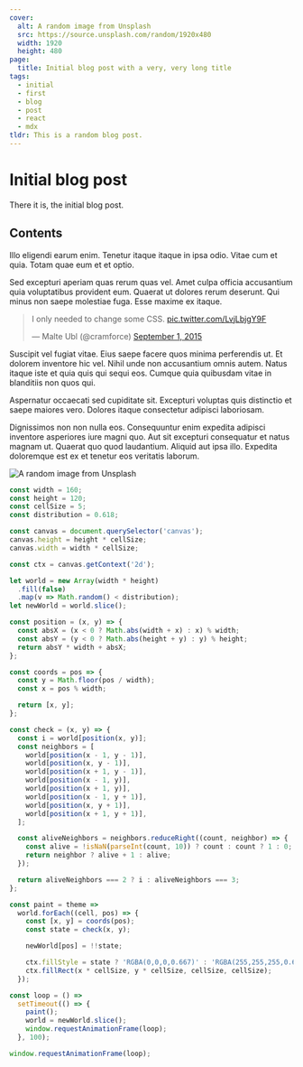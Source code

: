 ```yaml
---
cover:
  alt: A random image from Unsplash
  src: https://source.unsplash.com/random/1920x480
  width: 1920
  height: 480
page:
  title: Initial blog post with a very, very long title
tags:
  - initial
  - first
  - blog
  - post
  - react
  - mdx
tldr: This is a random blog post.
---
```


# Initial blog post

There it is, the initial blog post.

## Contents

Illo eligendi earum enim. Tenetur itaque itaque in ipsa odio. Vitae cum et quia. Totam quae eum et et optio.

Sed excepturi aperiam quas rerum quas vel. Amet culpa officia accusantium quia voluptatibus provident eum. Quaerat ut dolores rerum deserunt. Qui minus non saepe molestiae fuga. Esse maxime ex itaque.

<amp-twitter width="640" height="270" layout="responsive" data-tweetid="638793490521001985">
  <blockquote placeholder>
    <p>
      I only needed to change some CSS.
      <a href="http://t.co/LvjLbjgY9F">pic.twitter.com/LvjLbjgY9F</a>
    </p>
    &mdash; Malte Ubl (@cramforce)
    <a href="https://twitter.com/cramforce/status/638793490521001985"
      >September 1, 2015</a
    >
  </blockquote>
</amp-twitter>

<section class="full-bleed">
<amp-img alt="A random image from unsplash" src="https://source.unsplash.com/random/1920x600" height="600" width="1920" layout="responsive" />
</section>

Suscipit vel fugiat vitae. Eius saepe facere quos minima perferendis ut. Et dolorem inventore hic vel. Nihil unde non accusantium omnis autem. Natus itaque iste et quia quis qui sequi eos. Cumque quia quibusdam vitae in blanditiis non quos qui.

Aspernatur occaecati sed cupiditate sit. Excepturi voluptas quis distinctio et saepe maiores vero. Dolores itaque consectetur adipisci laboriosam.

Dignissimos non non nulla eos. Consequuntur enim expedita adipisci inventore asperiores iure magni quo. Aut sit excepturi consequatur et natus magnam ut. Quaerat quo quod laudantium. Aliquid aut ipsa illo. Expedita doloremque est ex et tenetur eos veritatis laborum.

![A random image from Unsplash](https://source.unsplash.com/random/800x600)

```js
const width = 160;
const height = 120;
const cellSize = 5;
const distribution = 0.618;

const canvas = document.querySelector('canvas');
canvas.height = height * cellSize;
canvas.width = width * cellSize;

const ctx = canvas.getContext('2d');

let world = new Array(width * height)
  .fill(false)
  .map(v => Math.random() < distribution);
let newWorld = world.slice();

const position = (x, y) => {
  const absX = (x < 0 ? Math.abs(width + x) : x) % width;
  const absY = (y < 0 ? Math.abs(height + y) : y) % height;
  return absY * width + absX;
};

const coords = pos => {
  const y = Math.floor(pos / width);
  const x = pos % width;

  return [x, y];
};

const check = (x, y) => {
  const i = world[position(x, y)];
  const neighbors = [
    world[position(x - 1, y - 1)],
    world[position(x, y - 1)],
    world[position(x + 1, y - 1)],
    world[position(x - 1, y)],
    world[position(x + 1, y)],
    world[position(x - 1, y + 1)],
    world[position(x, y + 1)],
    world[position(x + 1, y + 1)],
  ];

  const aliveNeighbors = neighbors.reduceRight((count, neighbor) => {
    const alive = !isNaN(parseInt(count, 10)) ? count : count ? 1 : 0;
    return neighbor ? alive + 1 : alive;
  });

  return aliveNeighbors === 2 ? i : aliveNeighbors === 3;
};

const paint = theme =>
  world.forEach((cell, pos) => {
    const [x, y] = coords(pos);
    const state = check(x, y);

    newWorld[pos] = !!state;

    ctx.fillStyle = state ? 'RGBA(0,0,0,0.667)' : 'RGBA(255,255,255,0.667)';
    ctx.fillRect(x * cellSize, y * cellSize, cellSize, cellSize);
  });

const loop = () =>
  setTimeout(() => {
    paint();
    world = newWorld.slice();
    window.requestAnimationFrame(loop);
  }, 100);

window.requestAnimationFrame(loop);
```
